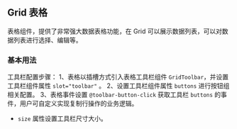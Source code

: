 <div class="demo-header">
<p class="overviewicon">
  <span class="wapi-list-form"/>
</p>

## Grid 表格

<nova-uxlink widget-name="Grid"></nova-uxlink>

表格组件，提供了非常强大数据表格功能，在 Grid 可以展示数据列表，可以对数据列表进行选择、编辑等。
</div>

### 基本用法

工具栏配置步骤：
1、表格以插槽方式引入表格工具栏组件 `GridToolbar`，并设置工具栏组件属性 `slot="toolbar"` 。
2、设置工具栏组件属性 `buttons` 进行按钮组相关配置。
3、表格事件设置 `@toolbar-button-click` 获取工具栏 `buttons` 的事件，用户可自定义实现复制行操作的业务逻辑。
* `size` 属性设置工具栏尺寸大小。

<nova-demo-view link="grid/aui3-first-menu/copy-row-data"></nova-demo-view>

<br>
